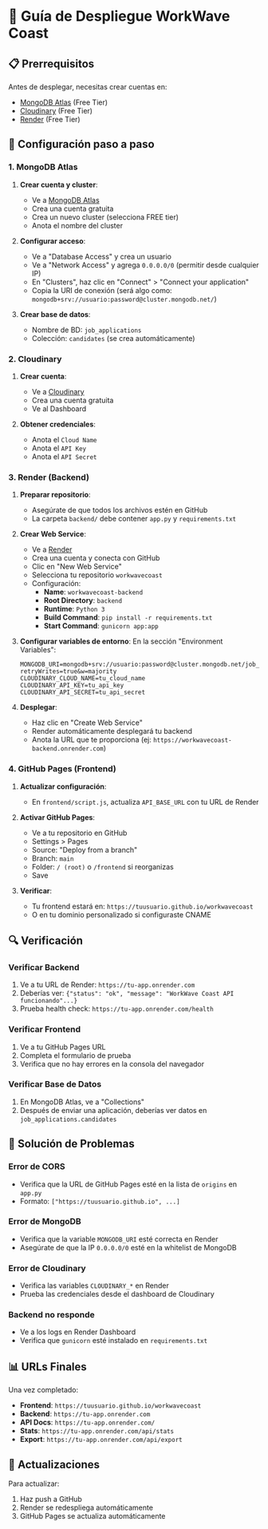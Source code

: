 # 🚀 Guía de Despliegue WorkWave Coast

## 📋 Prerrequisitos

Antes de desplegar, necesitas crear cuentas en:
- [MongoDB Atlas](https://www.mongodb.com/atlas) (Free Tier)
- [Cloudinary](https://cloudinary.com/) (Free Tier)
- [Render](https://render.com/) (Free Tier)

## 🔧 Configuración paso a paso

### 1. MongoDB Atlas

1. **Crear cuenta y cluster**:
   - Ve a [MongoDB Atlas](https://www.mongodb.com/atlas)
   - Crea una cuenta gratuita
   - Crea un nuevo cluster (selecciona FREE tier)
   - Anota el nombre del cluster

2. **Configurar acceso**:
   - Ve a "Database Access" y crea un usuario
   - Ve a "Network Access" y agrega `0.0.0.0/0` (permitir desde cualquier IP)
   - En "Clusters", haz clic en "Connect" > "Connect your application"
   - Copia la URI de conexión (será algo como: `mongodb+srv://usuario:password@cluster.mongodb.net/`)

3. **Crear base de datos**:
   - Nombre de BD: `job_applications`
   - Colección: `candidates` (se crea automáticamente)

### 2. Cloudinary

1. **Crear cuenta**:
   - Ve a [Cloudinary](https://cloudinary.com/)
   - Crea una cuenta gratuita
   - Ve al Dashboard

2. **Obtener credenciales**:
   - Anota el `Cloud Name`
   - Anota el `API Key`
   - Anota el `API Secret`

### 3. Render (Backend)

1. **Preparar repositorio**:
   - Asegúrate de que todos los archivos estén en GitHub
   - La carpeta `backend/` debe contener `app.py` y `requirements.txt`

2. **Crear Web Service**:
   - Ve a [Render](https://render.com/)
   - Crea una cuenta y conecta con GitHub
   - Clic en "New Web Service"
   - Selecciona tu repositorio `workwavecoast`
   - Configuración:
     - **Name**: `workwavecoast-backend`
     - **Root Directory**: `backend`
     - **Runtime**: `Python 3`
     - **Build Command**: `pip install -r requirements.txt`
     - **Start Command**: `gunicorn app:app`

3. **Configurar variables de entorno**:
   En la sección "Environment Variables":
   ```
   MONGODB_URI=mongodb+srv://usuario:password@cluster.mongodb.net/job_applications?retryWrites=true&w=majority
   CLOUDINARY_CLOUD_NAME=tu_cloud_name
   CLOUDINARY_API_KEY=tu_api_key
   CLOUDINARY_API_SECRET=tu_api_secret
   ```

4. **Desplegar**:
   - Haz clic en "Create Web Service"
   - Render automáticamente desplegará tu backend
   - Anota la URL que te proporciona (ej: `https://workwavecoast-backend.onrender.com`)

### 4. GitHub Pages (Frontend)

1. **Actualizar configuración**:
   - En `frontend/script.js`, actualiza `API_BASE_URL` con tu URL de Render
   
2. **Activar GitHub Pages**:
   - Ve a tu repositorio en GitHub
   - Settings > Pages
   - Source: "Deploy from a branch"
   - Branch: `main`
   - Folder: `/ (root)` o `/frontend` si reorganizas
   - Save

3. **Verificar**:
   - Tu frontend estará en: `https://tuusuario.github.io/workwavecoast`
   - O en tu dominio personalizado si configuraste CNAME

## 🔍 Verificación

### Verificar Backend
1. Ve a tu URL de Render: `https://tu-app.onrender.com`
2. Deberías ver: `{"status": "ok", "message": "WorkWave Coast API funcionando"...}`
3. Prueba health check: `https://tu-app.onrender.com/health`

### Verificar Frontend
1. Ve a tu GitHub Pages URL
2. Completa el formulario de prueba
3. Verifica que no hay errores en la consola del navegador

### Verificar Base de Datos
1. En MongoDB Atlas, ve a "Collections"
2. Después de enviar una aplicación, deberías ver datos en `job_applications.candidates`

## 🐛 Solución de Problemas

### Error de CORS
- Verifica que la URL de GitHub Pages esté en la lista de `origins` en `app.py`
- Formato: `["https://tuusuario.github.io", ...]`

### Error de MongoDB
- Verifica que la variable `MONGODB_URI` esté correcta en Render
- Asegúrate de que la IP `0.0.0.0/0` esté en la whitelist de MongoDB

### Error de Cloudinary
- Verifica las variables `CLOUDINARY_*` en Render
- Prueba las credenciales desde el dashboard de Cloudinary

### Backend no responde
- Ve a los logs en Render Dashboard
- Verifica que `gunicorn` esté instalado en `requirements.txt`

## 📊 URLs Finales

Una vez completado:
- **Frontend**: `https://tuusuario.github.io/workwavecoast`
- **Backend**: `https://tu-app.onrender.com`
- **API Docs**: `https://tu-app.onrender.com/`
- **Stats**: `https://tu-app.onrender.com/api/stats`
- **Export**: `https://tu-app.onrender.com/api/export`

## 🔄 Actualizaciones

Para actualizar:
1. Haz push a GitHub
2. Render se redespliega automáticamente
3. GitHub Pages se actualiza automáticamente
